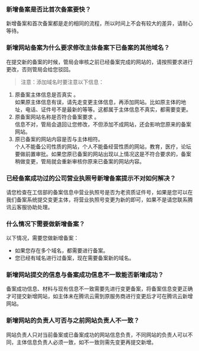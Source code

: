 ### 新增备案是否比首次备案要快？
新增备案和首次备案都是走的相同的流程，所以时间上不会有较大的差异，请耐心等待。

### 新增网站备案为什么要求修改主体备案下已备案的其他域名？
在提交新的备案的时候，管局会审核之前已经备案完成的网站的，请按照要求进行更改，否则管局会给您驳回。  
>注意：添加域名时要注意以下信息：  
1. 原备案主体信息是否真实 。   
如果原主体信息有误，请先走变更主体信息，再添加网站。比如原主体的地址，电话、证件号不是最新的等等。这都属于主体信息不真实，都需要变更。  
2. 原备案网站名称是否符合备案要求 。   
信息不对，管局会退回让您修改，不但添加不成网站，还会影响您原来的备案网站。  
3. 原已备案的网站内容是否与主体相符。  
个人不能备公司性质的网站，个人不能备经营性质的网站，教育，医疗，论坛要做前置审批。如果您原已备案的网站出现以上情况这是不符合要求的，备案稍做变更，管局就会重新审核你原来已备案的网站内容。

### 已经备案成功过的公司营业执照号新增备案提示不对如何解决？
请您检查在工信部的备案信息中营业执照号是否为老资质证件号，如果是您可以在我们备案系统提交变更主体，将营业执照号变更为新的即可，如果不是请您联系腾讯云客服协助处理。


### 什么情况下需要做新增备案？
以下情况，需要您做新增备案：    
* 如果您存在多个域名，都需要进行备案。
* 您已经有域名进行过备案，现在需要备案新的域名。

### 新增网站提交的信息与备案成功信息不一致能否新增成功？
备案成功信息、材料与现有信息不一致需要先进行变更备案，将备案信息变更正确才可提交新增网站，如主体未在腾讯云需到原服务商进行变更后才可在腾讯云新增网站。

### 新增网站的负责人可否与之前网站负责人不一致？
网站负责人只对当前备案或已备案成功的网站信息负责，不同网站的负责人可以不同，主体信息负责人必须一致，如不一致则需先变更再提交新增。

